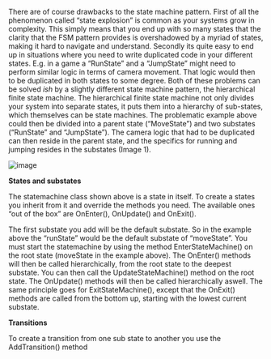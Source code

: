 There are of course drawbacks to the state machine pattern. First of all the phenomenon called “state explosion” is common as your systems grow in complexity. This simply means that you end up with so many states that the clarity that the FSM pattern provides is overshadowed by a myriad of states, making it hard to navigate and understand. Secondly its quite easy to end up in situations where you need to write duplicated code in your different states. E.g. in a game a “RunState” and a “JumpState” might need to perform similar logic in terms of camera movement. That logic would then to be duplicated in both states to some degree. Both of these problems can be solved *ish* by a slightly different state machine pattern, the hierarchical finite state machine.
The hierarchical finite state machine not only divides your system into separate states, it puts them into a hierarchy of sub-states, which themselves can be state machines. The problematic example above could then be divided into a parent state (“MoveState”) and two substates (“RunState” and “JumpState”). The camera logic that had to be duplicated can then reside in the parent state, and the specifics for running and jumping resides in the substates (Image 1).

![image](https://user-images.githubusercontent.com/65457437/164276259-49989d2d-a088-4eba-b9f3-d75dfe3be1de.png)

**States and substates**

The statemachine class shown above is a state in itself. To create a states you inherit from it and override the methods you need. The available ones “out of the box” are OnEnter(), OnUpdate() and OnExit(). 

The first substate you add will be the default substate. So in the example above the “runState” would be the default substate of “moveState”.
You must start the statemachine by using the method EnterStateMachine() on the root state (moveState in the example above). The OnEnter() methods will then be called hierarchically, from the root state to the deepest substate. You can then call the UpdateStateMachine() method on the root state. The OnUpdate() methods will then be called hierarchically aswell. The same principle goes for ExitStateMachine(), except that the OnExit() methods are called from the bottom up, starting with the lowest current substate.

**Transitions**

To create a transition from one sub state to another you use the AddTransition() method

